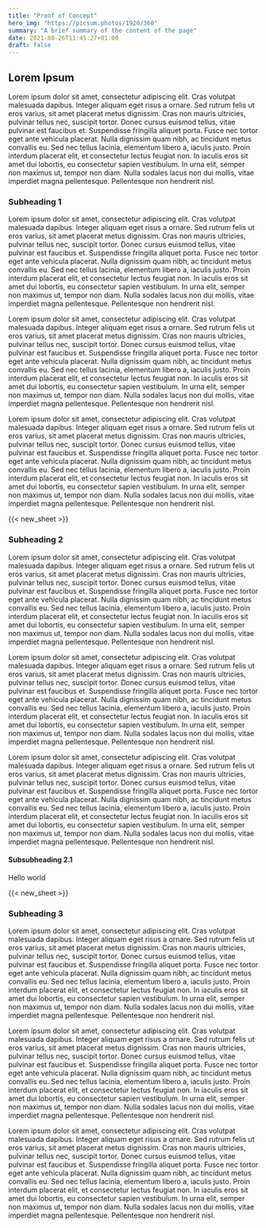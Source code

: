 ```yaml
---
title: "Proof of Concept"
hero_img: "https://picsum.photos/1920/360"
summary: "A brief summary of the content of the page"
date: 2021-08-26T11:45:27+01:00
draft: false
---
```


## Lorem Ipsum

Lorem ipsum dolor sit amet, consectetur adipiscing elit. Cras volutpat malesuada
dapibus. Integer aliquam eget risus a ornare. Sed rutrum felis ut eros varius,
sit amet placerat metus dignissim. Cras non mauris ultricies, pulvinar tellus
nec, suscipit tortor. Donec cursus euismod tellus, vitae pulvinar est faucibus
et. Suspendisse fringilla aliquet porta. Fusce nec tortor eget ante vehicula
placerat. Nulla dignissim quam nibh, ac tincidunt metus convallis eu. Sed nec
tellus lacinia, elementum libero a, iaculis justo. Proin interdum placerat elit,
et consectetur lectus feugiat non. In iaculis eros sit amet dui lobortis, eu
consectetur sapien vestibulum. In urna elit, semper non maximus ut, tempor non
diam. Nulla sodales lacus non dui mollis, vitae imperdiet magna pellentesque.
Pellentesque non hendrerit nisl.

### Subheading 1

Lorem ipsum dolor sit amet, consectetur adipiscing elit. Cras volutpat malesuada
dapibus. Integer aliquam eget risus a ornare. Sed rutrum felis ut eros varius,
sit amet placerat metus dignissim. Cras non mauris ultricies, pulvinar tellus
nec, suscipit tortor. Donec cursus euismod tellus, vitae pulvinar est faucibus
et. Suspendisse fringilla aliquet porta. Fusce nec tortor eget ante vehicula
placerat. Nulla dignissim quam nibh, ac tincidunt metus convallis eu. Sed nec
tellus lacinia, elementum libero a, iaculis justo. Proin interdum placerat elit,
et consectetur lectus feugiat non. In iaculis eros sit amet dui lobortis, eu
consectetur sapien vestibulum. In urna elit, semper non maximus ut, tempor non
diam. Nulla sodales lacus non dui mollis, vitae imperdiet magna pellentesque.
Pellentesque non hendrerit nisl.

Lorem ipsum dolor sit amet, consectetur adipiscing elit. Cras volutpat malesuada
dapibus. Integer aliquam eget risus a ornare. Sed rutrum felis ut eros varius,
sit amet placerat metus dignissim. Cras non mauris ultricies, pulvinar tellus
nec, suscipit tortor. Donec cursus euismod tellus, vitae pulvinar est faucibus
et. Suspendisse fringilla aliquet porta. Fusce nec tortor eget ante vehicula
placerat. Nulla dignissim quam nibh, ac tincidunt metus convallis eu. Sed nec
tellus lacinia, elementum libero a, iaculis justo. Proin interdum placerat elit,
et consectetur lectus feugiat non. In iaculis eros sit amet dui lobortis, eu
consectetur sapien vestibulum. In urna elit, semper non maximus ut, tempor non
diam. Nulla sodales lacus non dui mollis, vitae imperdiet magna pellentesque.
Pellentesque non hendrerit nisl.

Lorem ipsum dolor sit amet, consectetur adipiscing elit. Cras volutpat malesuada
dapibus. Integer aliquam eget risus a ornare. Sed rutrum felis ut eros varius,
sit amet placerat metus dignissim. Cras non mauris ultricies, pulvinar tellus
nec, suscipit tortor. Donec cursus euismod tellus, vitae pulvinar est faucibus
et. Suspendisse fringilla aliquet porta. Fusce nec tortor eget ante vehicula
placerat. Nulla dignissim quam nibh, ac tincidunt metus convallis eu. Sed nec
tellus lacinia, elementum libero a, iaculis justo. Proin interdum placerat elit,
et consectetur lectus feugiat non. In iaculis eros sit amet dui lobortis, eu
consectetur sapien vestibulum. In urna elit, semper non maximus ut, tempor non
diam. Nulla sodales lacus non dui mollis, vitae imperdiet magna pellentesque.
Pellentesque non hendrerit nisl.

{{< new_sheet >}}

### Subheading 2

Lorem ipsum dolor sit amet, consectetur adipiscing elit. Cras volutpat malesuada
dapibus. Integer aliquam eget risus a ornare. Sed rutrum felis ut eros varius,
sit amet placerat metus dignissim. Cras non mauris ultricies, pulvinar tellus
nec, suscipit tortor. Donec cursus euismod tellus, vitae pulvinar est faucibus
et. Suspendisse fringilla aliquet porta. Fusce nec tortor eget ante vehicula
placerat. Nulla dignissim quam nibh, ac tincidunt metus convallis eu. Sed nec
tellus lacinia, elementum libero a, iaculis justo. Proin interdum placerat elit,
et consectetur lectus feugiat non. In iaculis eros sit amet dui lobortis, eu
consectetur sapien vestibulum. In urna elit, semper non maximus ut, tempor non
diam. Nulla sodales lacus non dui mollis, vitae imperdiet magna pellentesque.
Pellentesque non hendrerit nisl.

Lorem ipsum dolor sit amet, consectetur adipiscing elit. Cras volutpat malesuada
dapibus. Integer aliquam eget risus a ornare. Sed rutrum felis ut eros varius,
sit amet placerat metus dignissim. Cras non mauris ultricies, pulvinar tellus
nec, suscipit tortor. Donec cursus euismod tellus, vitae pulvinar est faucibus
et. Suspendisse fringilla aliquet porta. Fusce nec tortor eget ante vehicula
placerat. Nulla dignissim quam nibh, ac tincidunt metus convallis eu. Sed nec
tellus lacinia, elementum libero a, iaculis justo. Proin interdum placerat elit,
et consectetur lectus feugiat non. In iaculis eros sit amet dui lobortis, eu
consectetur sapien vestibulum. In urna elit, semper non maximus ut, tempor non
diam. Nulla sodales lacus non dui mollis, vitae imperdiet magna pellentesque.
Pellentesque non hendrerit nisl.

Lorem ipsum dolor sit amet, consectetur adipiscing elit. Cras volutpat malesuada
dapibus. Integer aliquam eget risus a ornare. Sed rutrum felis ut eros varius,
sit amet placerat metus dignissim. Cras non mauris ultricies, pulvinar tellus
nec, suscipit tortor. Donec cursus euismod tellus, vitae pulvinar est faucibus
et. Suspendisse fringilla aliquet porta. Fusce nec tortor eget ante vehicula
placerat. Nulla dignissim quam nibh, ac tincidunt metus convallis eu. Sed nec
tellus lacinia, elementum libero a, iaculis justo. Proin interdum placerat elit,
et consectetur lectus feugiat non. In iaculis eros sit amet dui lobortis, eu
consectetur sapien vestibulum. In urna elit, semper non maximus ut, tempor non
diam. Nulla sodales lacus non dui mollis, vitae imperdiet magna pellentesque.
Pellentesque non hendrerit nisl.

#### Subsubheading 2.1

Hello world

{{< new_sheet >}}

### Subheading 3

Lorem ipsum dolor sit amet, consectetur adipiscing elit. Cras volutpat malesuada
dapibus. Integer aliquam eget risus a ornare. Sed rutrum felis ut eros varius,
sit amet placerat metus dignissim. Cras non mauris ultricies, pulvinar tellus
nec, suscipit tortor. Donec cursus euismod tellus, vitae pulvinar est faucibus
et. Suspendisse fringilla aliquet porta. Fusce nec tortor eget ante vehicula
placerat. Nulla dignissim quam nibh, ac tincidunt metus convallis eu. Sed nec
tellus lacinia, elementum libero a, iaculis justo. Proin interdum placerat elit,
et consectetur lectus feugiat non. In iaculis eros sit amet dui lobortis, eu
consectetur sapien vestibulum. In urna elit, semper non maximus ut, tempor non
diam. Nulla sodales lacus non dui mollis, vitae imperdiet magna pellentesque.
Pellentesque non hendrerit nisl.

Lorem ipsum dolor sit amet, consectetur adipiscing elit. Cras volutpat malesuada
dapibus. Integer aliquam eget risus a ornare. Sed rutrum felis ut eros varius,
sit amet placerat metus dignissim. Cras non mauris ultricies, pulvinar tellus
nec, suscipit tortor. Donec cursus euismod tellus, vitae pulvinar est faucibus
et. Suspendisse fringilla aliquet porta. Fusce nec tortor eget ante vehicula
placerat. Nulla dignissim quam nibh, ac tincidunt metus convallis eu. Sed nec
tellus lacinia, elementum libero a, iaculis justo. Proin interdum placerat elit,
et consectetur lectus feugiat non. In iaculis eros sit amet dui lobortis, eu
consectetur sapien vestibulum. In urna elit, semper non maximus ut, tempor non
diam. Nulla sodales lacus non dui mollis, vitae imperdiet magna pellentesque.
Pellentesque non hendrerit nisl.

Lorem ipsum dolor sit amet, consectetur adipiscing elit. Cras volutpat malesuada
dapibus. Integer aliquam eget risus a ornare. Sed rutrum felis ut eros varius,
sit amet placerat metus dignissim. Cras non mauris ultricies, pulvinar tellus
nec, suscipit tortor. Donec cursus euismod tellus, vitae pulvinar est faucibus
et. Suspendisse fringilla aliquet porta. Fusce nec tortor eget ante vehicula
placerat. Nulla dignissim quam nibh, ac tincidunt metus convallis eu. Sed nec
tellus lacinia, elementum libero a, iaculis justo. Proin interdum placerat elit,
et consectetur lectus feugiat non. In iaculis eros sit amet dui lobortis, eu
consectetur sapien vestibulum. In urna elit, semper non maximus ut, tempor non
diam. Nulla sodales lacus non dui mollis, vitae imperdiet magna pellentesque.
Pellentesque non hendrerit nisl.
